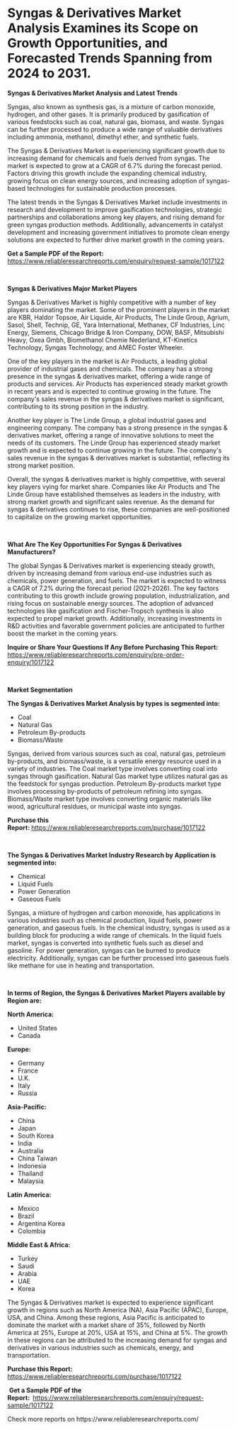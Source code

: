 <p><h1>Syngas & Derivatives Market Analysis Examines its Scope on Growth Opportunities, and Forecasted Trends Spanning from 2024 to 2031.</h1></p><p><strong>Syngas & Derivatives Market Analysis and Latest Trends</strong></p>
<p><p>Syngas, also known as synthesis gas, is a mixture of carbon monoxide, hydrogen, and other gases. It is primarily produced by gasification of various feedstocks such as coal, natural gas, biomass, and waste. Syngas can be further processed to produce a wide range of valuable derivatives including ammonia, methanol, dimethyl ether, and synthetic fuels.</p><p>The Syngas & Derivatives Market is experiencing significant growth due to increasing demand for chemicals and fuels derived from syngas. The market is expected to grow at a CAGR of 6.7% during the forecast period. Factors driving this growth include the expanding chemical industry, growing focus on clean energy sources, and increasing adoption of syngas-based technologies for sustainable production processes.</p><p>The latest trends in the Syngas & Derivatives Market include investments in research and development to improve gasification technologies, strategic partnerships and collaborations among key players, and rising demand for green syngas production methods. Additionally, advancements in catalyst development and increasing government initiatives to promote clean energy solutions are expected to further drive market growth in the coming years.</p></p>
<p><strong>Get a Sample PDF of the Report:&nbsp;</strong> <a href="https://www.reliableresearchreports.com/enquiry/request-sample/1017122">https://www.reliableresearchreports.com/enquiry/request-sample/1017122</a></p>
<p>&nbsp;</p>
<p><strong>Syngas & Derivatives Major Market Players</strong></p>
<p><p>Syngas & Derivatives Market is highly competitive with a number of key players dominating the market. Some of the prominent players in the market are KBR, Haldor Topsoe, Air Liquide, Air Products, The Linde Group, Agrium, Sasol, Shell, Technip, GE, Yara International, Methanex, CF Industries, Linc Energy, Siemens, Chicago Bridge & Iron Company, DOW, BASF, Mitsubishi Heavy, Oxea Gmbh, Biomethanol Chemie Nederland, KT-Kinetics Technology, Syngas Technology, and AMEC Foster Wheeler.</p><p>One of the key players in the market is Air Products, a leading global provider of industrial gases and chemicals. The company has a strong presence in the syngas & derivatives market, offering a wide range of products and services. Air Products has experienced steady market growth in recent years and is expected to continue growing in the future. The company's sales revenue in the syngas & derivatives market is significant, contributing to its strong position in the industry.</p><p>Another key player is The Linde Group, a global industrial gases and engineering company. The company has a strong presence in the syngas & derivatives market, offering a range of innovative solutions to meet the needs of its customers. The Linde Group has experienced steady market growth and is expected to continue growing in the future. The company's sales revenue in the syngas & derivatives market is substantial, reflecting its strong market position.</p><p>Overall, the syngas & derivatives market is highly competitive, with several key players vying for market share. Companies like Air Products and The Linde Group have established themselves as leaders in the industry, with strong market growth and significant sales revenue. As the demand for syngas & derivatives continues to rise, these companies are well-positioned to capitalize on the growing market opportunities.</p></p>
<p>&nbsp;</p>
<p><strong>What Are The Key Opportunities For Syngas & Derivatives Manufacturers?</strong></p>
<p><p>The global Syngas & Derivatives market is experiencing steady growth, driven by increasing demand from various end-use industries such as chemicals, power generation, and fuels. The market is expected to witness a CAGR of 7.2% during the forecast period (2021-2026). The key factors contributing to this growth include growing population, industrialization, and rising focus on sustainable energy sources. The adoption of advanced technologies like gasification and Fischer-Tropsch synthesis is also expected to propel market growth. Additionally, increasing investments in R&D activities and favorable government policies are anticipated to further boost the market in the coming years.</p></p>
<p><strong>Inquire or Share Your Questions If Any Before Purchasing This Report:</strong> <a href="https://www.reliableresearchreports.com/enquiry/pre-order-enquiry/1017122">https://www.reliableresearchreports.com/enquiry/pre-order-enquiry/1017122</a></p>
<p>&nbsp;</p>
<p><strong>Market Segmentation</strong></p>
<p><strong>The Syngas & Derivatives Market Analysis by types is segmented into:</strong></p>
<p><ul><li>Coal</li><li>Natural Gas</li><li>Petroleum By-products</li><li>Biomass/Waste</li></ul></p>
<p><p>Syngas, derived from various sources such as coal, natural gas, petroleum by-products, and biomass/waste, is a versatile energy resource used in a variety of industries. The Coal market type involves converting coal into syngas through gasification. Natural Gas market type utilizes natural gas as the feedstock for syngas production. Petroleum By-products market type involves processing by-products of petroleum refining into syngas. Biomass/Waste market type involves converting organic materials like wood, agricultural residues, or municipal waste into syngas.</p></p>
<p><strong>Purchase this Report:&nbsp;</strong><a href="https://www.reliableresearchreports.com/purchase/1017122">https://www.reliableresearchreports.com/purchase/1017122</a></p>
<p>&nbsp;</p>
<p><strong>The Syngas & Derivatives Market Industry Research by Application is segmented into:</strong></p>
<p><ul><li>Chemical</li><li>Liquid Fuels</li><li>Power Generation</li><li>Gaseous Fuels</li></ul></p>
<p><p>Syngas, a mixture of hydrogen and carbon monoxide, has applications in various industries such as chemical production, liquid fuels, power generation, and gaseous fuels. In the chemical industry, syngas is used as a building block for producing a wide range of chemicals. In the liquid fuels market, syngas is converted into synthetic fuels such as diesel and gasoline. For power generation, syngas can be burned to produce electricity. Additionally, syngas can be further processed into gaseous fuels like methane for use in heating and transportation.</p></p>
<p>&nbsp;</p>
<p><strong>In terms of Region, the Syngas & Derivatives Market Players available by Region are:</strong></p>
<p>
    <p> <strong> North America: </strong>
        <ul>
            <li>United States</li>
            <li>Canada</li>
        </ul>
        </p> 
    <p> <strong> Europe: </strong>
        <ul>
            <li>Germany</li>
            <li>France</li>
            <li>U.K.</li>
            <li>Italy</li>
            <li>Russia</li>
        </ul>
        </p> 
    <p> <strong> Asia-Pacific: </strong>
        <ul>
            <li>China</li>
            <li>Japan</li>
            <li>South Korea</li>
            <li>India</li>
            <li>Australia</li>
            <li>China Taiwan</li>
            <li>Indonesia</li>
            <li>Thailand</li>
            <li>Malaysia</li>
        </ul>
        </p> 
    <p> <strong> Latin America: </strong>
        <ul>
            <li>Mexico</li>
            <li>Brazil</li>
            <li>Argentina Korea</li>
            <li>Colombia</li>
        </ul>
        </p> 
    <p> <strong> Middle East & Africa: </strong>
        <ul>
            <li>Turkey</li>
            <li>Saudi</li>
            <li>Arabia</li>
            <li>UAE</li>
            <li>Korea</li>
        </ul>
    </p>
    </p>
<p><p>The Syngas & Derivatives market is expected to experience significant growth in regions such as North America (NA), Asia Pacific (APAC), Europe, USA, and China. Among these regions, Asia Pacific is anticipated to dominate the market with a market share of 35%, followed by North America at 25%, Europe at 20%, USA at 15%, and China at 5%. The growth in these regions can be attributed to the increasing demand for syngas and derivatives in various industries such as chemicals, energy, and transportation.</p></p>
<p><strong>Purchase this Report: </strong><a href="https://www.reliableresearchreports.com/purchase/1017122">https://www.reliableresearchreports.com/purchase/1017122</a></p>
<p>&nbsp;<strong>Get a Sample PDF of the Report:&nbsp;&nbsp;</strong><a href="https://www.reliableresearchreports.com/enquiry/request-sample/1017122">https://www.reliableresearchreports.com/enquiry/request-sample/1017122</a></p>
<p><strong></strong></p>
<p>Check more reports on https://www.reliableresearchreports.com/</p>